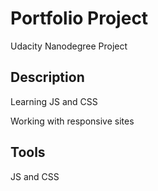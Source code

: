# Portfolio Project
Udacity Nanodegree Project

## Description
Learning JS and CSS

Working with responsive sites

## Tools
JS and CSS
